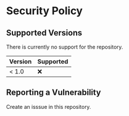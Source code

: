 # Security Policy

## Supported Versions

There is currently no support for the repository.

| Version | Supported          |
| ------- | ------------------ |
| < 1.0   | :x:                |

## Reporting a Vulnerability

Create an isssue in this repository.
